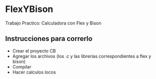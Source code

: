 # FlexYBison
Trabajo Practico: Calculadora con Flex y Bison

## Instrucciones para correrlo
  - Crear el proyecto CB
  - Agregar los archivos (los .c y las librerías correspondientes a flex y bison)
  - Compilar
  - Hacer calculos locos

